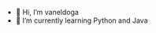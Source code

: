 - 👋 Hi, I’m vaneldoga
- 🌱 I’m currently learning Python and Java

<!---
vaneldoga/vaneldoga is a ✨ special ✨ repository because its `README.md` (this file) appears on your GitHub profile.
You can click the Preview link to take a look at your changes.
--->
